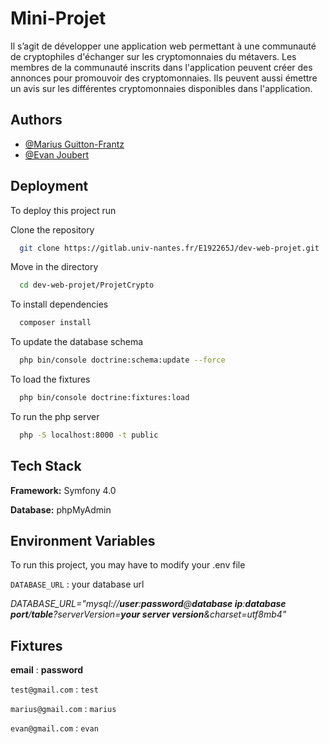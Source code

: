 
# Mini-Projet

Il s’agit de développer une application web permettant à une communauté de cryptophiles
d'échanger sur les cryptomonnaies du métavers. Les membres de la communauté inscrits dans l'application peuvent créer
des annonces pour promouvoir des cryptomonnaies. Ils peuvent aussi émettre un avis sur les
différentes cryptomonnaies disponibles dans l'application.

## Authors

- [@Marius Guitton-Frantz](https://gitlab.univ-nantes.fr/E192265J)
- [@Evan Joubert](https://gitlab.univ-nantes.fr/E197135C)


## Deployment

To deploy this project run

Clone the repository
```bash
  git clone https://gitlab.univ-nantes.fr/E192265J/dev-web-projet.git
```

Move in the directory
```bash
  cd dev-web-projet/ProjetCrypto
```

To install dependencies
```bash
  composer install
```
To update the database schema
```bash
  php bin/console doctrine:schema:update --force        
```
To load the fixtures
```bash         
  php bin/console doctrine:fixtures:load
```

To run the php server
```bash
  php -S localhost:8000 -t public
```
## Tech Stack

**Framework:** Symfony 4.0

**Database:** phpMyAdmin


## Environment Variables

To run this project, you may have to modify your .env file

`DATABASE_URL` : your database url

 _DATABASE_URL="mysql://**user**:**password**@**database ip**:**database port**/**table**?serverVersion=**your server version**&charset=utf8mb4"_

## Fixtures
**email** : **password**

`test@gmail.com` : `test`

`marius@gmail.com` : `marius`

`evan@gmail.com` : `evan`


